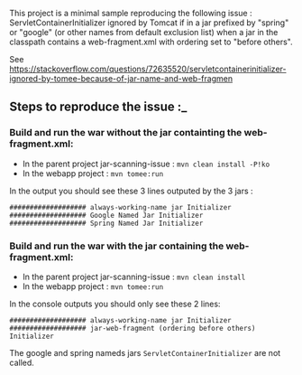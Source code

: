 This project is a minimal sample reproducing the following issue :  
ServletContainerInitializer ignored by Tomcat if in a jar prefixed by "spring" or "google" (or other names from default exclusion list) 
when a jar in the classpath contains a web-fragment.xml with ordering set to "before  others".

See https://stackoverflow.com/questions/72635520/servletcontainerinitializer-ignored-by-tomee-because-of-jar-name-and-web-fragmen

## Steps to reproduce the issue :_ 

### Build and run the war without the jar containting the web-fragment.xml:

- In the parent project jar-scanning-issue : `mvn clean install -P!ko`
- In the webapp project : `mvn tomee:run`

In the output you should see these 3 lines outputed by the 3 jars :

```
################### always-working-name jar Initializer
################### Google Named Jar Initializer
################### Spring Named Jar Initializer
```

### Build and run the war with the jar containing the web-fragment.xml: 

- In the parent project jar-scanning-issue : `mvn clean install`
- In the webapp project : `mvn tomee:run`

In the console outputs you should only see these 2 lines: 
```
################### always-working-name jar Initializer
################### jar-web-fragment (ordering before others) Initializer
```

The google and spring nameds jars `ServletContainerInitializer` are not called.

